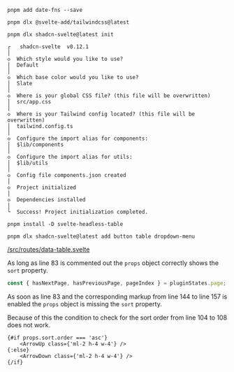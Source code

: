 ```shell
pnpm add date-fns --save

pnpm dlx @svelte-add/tailwindcss@latest

pnpm dlx shadcn-svelte@latest init

┌   shadcn-svelte  v0.12.1
│
◇  Which style would you like to use?
│  Default
│
◇  Which base color would you like to use?
│  Slate
│
◇  Where is your global CSS file? (this file will be overwritten)
│  src/app.css
│
◇  Where is your Tailwind config located? (this file will be overwritten)
│  tailwind.config.ts
│
◇  Configure the import alias for components:
│  $lib/components
│
◇  Configure the import alias for utils:
│  $lib/utils
│
◇  Config file components.json created
│
◇  Project initialized
│
◇  Dependencies installed
│
└  Success! Project initialization completed.

pnpm install -D svelte-headless-table

pnpm dlx shadcn-svelte@latest add button table dropdown-menu
```

<a target="_blank" href="/src/routes/data-table.svelte">/src/routes/data-table.svelte</a>

As long as line 83 is commented out the `props` object correctly shows the `sort` property.

```ts
const { hasNextPage, hasPreviousPage, pageIndex } = pluginStates.page;
```

As soon as line 83 and the corresponding markup from line 144 to line 157 is enabled the `props` object is missing the `sort` property.

Because of this the condition to check for the sort order from line 104 to 108 does not work.

```svelte
{#if props.sort.order === 'asc'}
	<ArrowUp class={'ml-2 h-4 w-4'} />
{:else}
	<ArrowDown class={'ml-2 h-4 w-4'} />
{/if}
```

